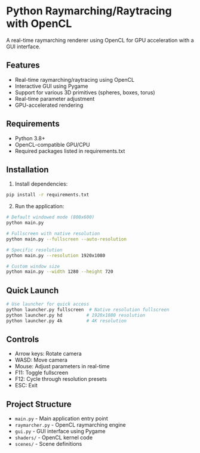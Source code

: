 # Python Raymarching/Raytracing with OpenCL

A real-time raymarching renderer using OpenCL for GPU acceleration with a GUI interface.

## Features

- Real-time raymarching/raytracing using OpenCL
- Interactive GUI using Pygame
- Support for various 3D primitives (spheres, boxes, torus)
- Real-time parameter adjustment
- GPU-accelerated rendering

## Requirements

- Python 3.8+
- OpenCL-compatible GPU/CPU
- Required packages listed in requirements.txt

## Installation

1. Install dependencies:
```bash
pip install -r requirements.txt
```

2. Run the application:
```bash
# Default windowed mode (800x600)
python main.py

# Fullscreen with native resolution
python main.py --fullscreen --auto-resolution

# Specific resolution
python main.py --resolution 1920x1080

# Custom window size
python main.py --width 1280 --height 720
```

## Quick Launch
```bash
# Use launcher for quick access
python launcher.py fullscreen  # Native resolution fullscreen
python launcher.py hd         # 1920x1080 resolution  
python launcher.py 4k         # 4K resolution
```

## Controls

- Arrow keys: Rotate camera
- WASD: Move camera
- Mouse: Adjust parameters in real-time
- F11: Toggle fullscreen
- F12: Cycle through resolution presets
- ESC: Exit

## Project Structure

- `main.py` - Main application entry point
- `raymarcher.py` - OpenCL raymarching engine
- `gui.py` - GUI interface using Pygame
- `shaders/` - OpenCL kernel code
- `scenes/` - Scene definitions
